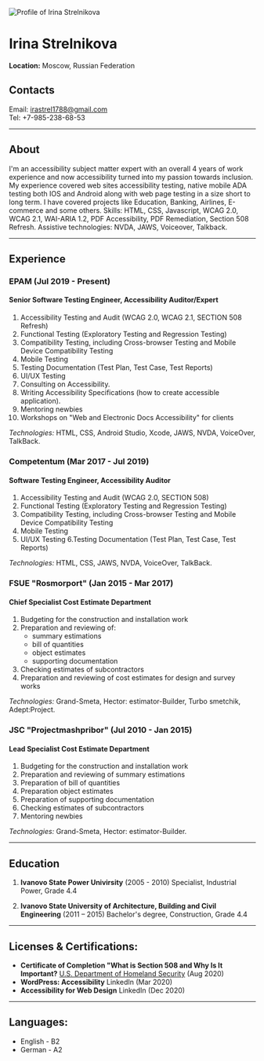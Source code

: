 ![Profile of Irina Strelnikova][1]

[1]: https://avatars1.githubusercontent.com/u/33218767?s=192&v=4 "Irina Strelnikova"

# Irina Strelnikova
**Location:** Moscow, Russian Federation
## Contacts
Email: [irastrel1788@gmail.com](irastrel1788@gmail.com)\
Tel: +7-985-238-68-53

---

## About
I'm an accessibility subject matter expert with an overall 4 years of work experience and now accessibility turned into my passion towards inclusion. My experience covered web sites accessibility testing, native mobile ADA testing both IOS and Android along with web page testing in a size short to long term. I have covered projects like Education, Banking, Airlines, E-commerce and some others. Skills: HTML, CSS, Javascript, WCAG 2.0, WCAG 2.1, WAI-ARIA 1.2, PDF Accessibility, PDF Remediation, Section 508 Refresh. Assistive technologies: NVDA, JAWS, Voiceover, Talkback.

---

## Experience
    
### EPAM (Jul 2019 - Present)
#### Senior Software Testing Engineer, Accessibility Auditor/Expert 

1. Accessibility Testing and Audit (WCAG 2.0, WCAG 2.1, SECTION 508 Refresh)
2. Functional Testing (Exploratory Testing and Regression Testing)
3. Compatibility Testing, including Cross-browser Testing and Mobile Device Compatibility Testing
4. Mobile Testing
5. Testing Documentation (Test Plan, Test Case, Test Reports)
6. UI/UX Testing
7. Consulting on Accessibility.
8. Writing Accessibility Specifications (how to create accessible application).
9. Mentoring newbies
10. Workshops on "Web and Electronic Docs Accessibility" for clients

*Technologies:* HTML, CSS, Android Studio, Xcode, JAWS, NVDA, VoiceOver, TalkBack.

### Competentum (Mar 2017 - Jul 2019)
#### Software Testing Engineer, Accessibility Auditor

1. Accessibility Testing and Audit (WCAG 2.0, SECTION 508)
2. Functional Testing (Exploratory Testing and Regression Testing)
3. Compatibility Testing, including Cross-browser Testing and Mobile Device Compatibility Testing
4. Mobile Testing
5. UI/UX Testing 
6.Testing Documentation (Test Plan, Test Case, Test Reports)

*Technologies:* HTML, CSS, JAWS, NVDA, VoiceOver, TalkBack.

### FSUE "Rosmorport" (Jan 2015 - Mar 2017)
#### Chief Specialist Cost Estimate Department

1. Budgeting for the construction and installation work
2. Preparation and reviewing of:
    * summary estimations
    * bill of quantities
    * object estimates
    * supporting documentation
3. Checking estimates of subcontractors
4. Preparation and reviewing of cost estimates for design and survey works

*Technologies:* Grand-Smeta, Hector: estimator-Builder, Turbo smetchik, Adept:Project.

### JSC "Projectmashpribor" (Jul 2010 - Jan 2015)
#### Lead Specialist Cost Estimate Department

1. Budgeting for the construction and installation work
2. Preparation and reviewing of summary estimations
3. Preparation of bill of quantities
4. Preparation object estimates
5. Preparation of supporting documentation
6. Checking estimates of subcontractors
7. Mentoring newbies

*Technologies:* Grand-Smeta, Hector: estimator-Builder.

---

## Education
1. **Ivanovo State Power Univirsity** (2005 - 2010)
Specialist, Industrial Power, Grade 4.4 

2. **Ivanovo State University of Architecture, Building and Civil Engineering** (2011 – 2015)
Bachelor's degree, Construction, Grade 4.4

---

## Licenses & Certifications:
* **Certificate of Completion "What is Section 508 and Why Is It Important?** [U.S. Department of Homeland Security](https://www.dhs.gov/) (Aug 2020)
* **WordPress: Accessibility** LinkedIn (Mar 2020)
* **Accessibility for Web Design** LinkedIn (Dec 2020)

---

## Languages:
* English - B2
* German - A2
